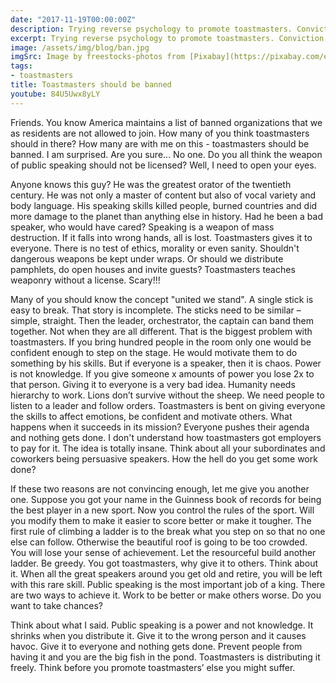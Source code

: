 ```yaml
---
date: "2017-11-19T00:00:00Z"
description: Trying reverse psychology to promote toastmasters. Conviction by contradiction.
excerpt: Trying reverse psychology to promote toastmasters. Conviction by contradiction.
image: /assets/img/blog/ban.jpg
imgSrc: Image by freestocks-photos from [Pixabay](https://pixabay.com/en/audio-concert-mic-microphone-music-2941753/)
tags:
- toastmasters
title: Toastmasters should be banned
youtube: 84U5Uwx8yLY
---
```


Friends. You know America maintains a list of banned organizations that we as residents are not allowed to join. How many of you think toastmasters should in there? How many are with me on this - toastmasters should be banned. I am surprised. Are you sure... No one. Do you all think the weapon of public speaking should not be licensed? Well, I need to open your eyes.

Anyone knows this guy? He was the greatest orator of the twentieth century. He was not only a master of content but also of vocal variety and body language. His speaking skills killed people, burned countries and did more damage to the planet than anything else in history. Had he been a bad speaker, who would have cared? Speaking is a weapon of mass destruction. If it falls into wrong hands, all is lost. Toastmasters gives it to everyone. There is no test of ethics, morality or even sanity. Shouldn't dangerous weapons be kept under wraps. Or should we distribute pamphlets, do open houses and invite guests? Toastmasters teaches weaponry without a license. Scary!!!

Many of you should know the concept "united we stand". A single stick is easy to break. That story is incomplete. The sticks need to be similar – simple, straight. Then the leader, orchestrator, the captain can band them together. Not when they are all different. That is the biggest problem with toastmasters. If you bring hundred people in the room only one would be confident enough to step on the stage. He would motivate them to do something by his skills. But if everyone is a speaker, then it is chaos. Power is not knowledge. If you give someone x amounts of power you lose 2x to that person. Giving it to everyone is a very bad idea. Humanity needs hierarchy to work. Lions don’t survive without the sheep. We need people to listen to a leader and follow orders. Toastmasters is bent on giving everyone the skills to affect emotions, be confident and motivate others. What happens when it succeeds in its mission? Everyone pushes their agenda and nothing gets done. I don't understand how toastmasters got employers to pay for it. The idea is totally insane. Think about all your subordinates and coworkers being persuasive speakers. How the hell do you get some work done?

If these two reasons are not convincing enough, let me give you another one. Suppose you got your name in the Guinness book of records for being the best player in a new sport. Now you control the rules of the sport. Will you modify them to make it easier to score better or make it tougher. The first rule of climbing a ladder is to the break what you step on so that no one else can follow. Otherwise the beautiful roof is going to be too crowded. You will lose your sense of achievement. Let the resourceful build another ladder. Be greedy. You got toastmasters, why give it to others. Think about it. When all the great speakers around you get old and retire, you will be left with this rare skill. Public speaking is the most important job of a king. There are two ways to achieve it. Work to be better or make others worse. Do you want to take chances?

Think about what I said. Public speaking is a power and not knowledge. It shrinks when you distribute it. Give it to the wrong person and it causes havoc. Give it to everyone and nothing gets done. Prevent people from having it and you are the big fish in the pond. Toastmasters is distributing it freely. Think before you promote toastmasters’ else you might suffer.
